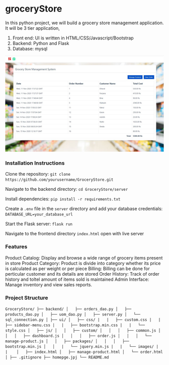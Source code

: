 # groceryStore

In this python project, we will build a grocery store management application. It will be 3 tier application,
1. Front end: UI is written in HTML/CSS/Javascript/Bootstrap
2. Backend: Python and Flask
3. Database: mysql

![](homepage.JPG)

### Installation Instructions

Clone the repository:
`git clone https://github.com/yourusername/GroceryStore.git`

Navigate to the backend directory:
`cd GroceryStore/server`

Install dependencies:
`pip install -r requirements.txt`

Create a `.env` file in the `server` directory and add your database credentials:
`DATABASE_URL=your_database_url`

Start the Flask server:
`flask run`

Navigate to the frontend directory `index.html` open with live server

### Features

Product Catalog: Display and browse a wide range of grocery items present in store 
Product Category: Product is divide into category whether its price is calculated as per weight or per piece
Billing: Billing can be done for perticular customer and its details are stored
Order History: Track of order history and toltel amount of items sold is maintained
Admin Interface: Manage inventory and view sales reports.

### Project Structure
`
GroceryStore/
├── backend/
│   ├── orders_dao.py
│   ├── products_dao.py
│   ├── uom_dao.py
│   ├── server.py
│   └── sql_connection.py
│
├── ui/
│   ├── css/
|   |   ├── custom.css
|   |   ├── sidebar-menu.css
|   |   ├── bootstrap.min.css
|   |   └── style.css
│   ├── js/
│   │   ├── custom/
│   │   │   ├── common.js
│   │   │   ├── dashboard.js
│   │   │   ├── order.js
│   │   │   └── manage-product.js
│   │   ├── packages/
│   │   │   ├── bootstrap.min.js
│   │   |   └── jquery.min.js
|   |   └── images/
|   |   
│   ├── index.html
│   ├── manage-product.html
│   └── order.html
│
├── .gitignore
├── homepge.jpj
└── README.md
`


